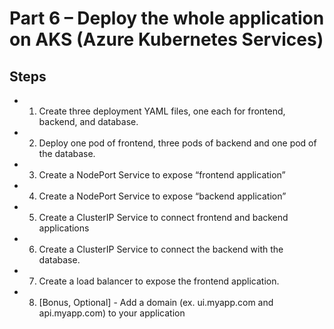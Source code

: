 #  Part 6 – Deploy the whole application on AKS (Azure Kubernetes Services)

## Steps

- 1. Create three deployment YAML files, one each for frontend, backend, and database. 
- 2. Deploy one pod of frontend, three pods of backend and one pod of the database. 
- 3. Create a NodePort Service to expose “frontend application” 
- 4. Create a NodePort Service to expose “backend application” 
- 5. Create a ClusterIP Service to connect frontend and backend applications 
- 6. Create a ClusterIP Service to connect the backend with the database. 
- 7. Create a load balancer to expose the frontend application. 
- 8. [Bonus, Optional] - Add a domain (ex. ui.myapp.com and api.myapp.com) to your application 
